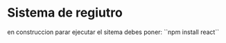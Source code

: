 <h1>Sistema de regiutro </h1>
en construccion
parar ejecutar el sitema debes poner: 
``npm install react``
